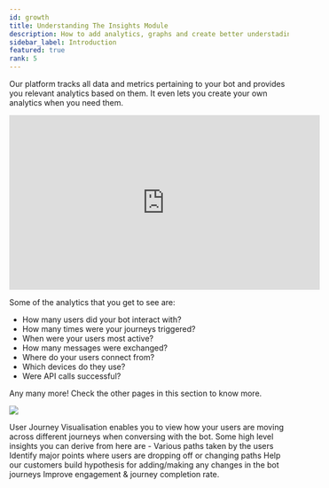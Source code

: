 ```yaml
---
id: growth
title: Understanding The Insights Module
description: How to add analytics, graphs and create better understading of conversations.
sidebar_label: Introduction
featured: true
rank: 5
---
```


Our platform tracks all data and metrics pertaining to your bot and provides you relevant analytics based on them. It even lets you create your own analytics when you need them. 

<iframe width="560" height="315" src="https://www.youtube.com/embed/zE3eWh-xjbg" title="YouTube video player" frameborder="0" allow="autoplay; clipboard-write; picture-in-picture" allowfullscreen></iframe>


Some of the analytics that you get to see are:

- How many users did your bot interact with?
- How many times were your journeys triggered?
- When were your users most active?
- How many messages were exchanged?
- Where do your users connect from?
- Which devices do they use?
- Were API calls successful?

Any many more!
Check the other pages in this section to know more.

![](https://cdn.yellowmessenger.com/chJEPJqtUkxa1622809051281.gif)

User Journey Visualisation enables you to view how your users are moving across different journeys when conversing with the bot. Some high level insights you can derive from here are - 
Various paths taken by the users
Identify major points where users are dropping off or changing paths
Help our customers build hypothesis for adding/making any changes in the bot journeys
Improve engagement & journey completion rate.